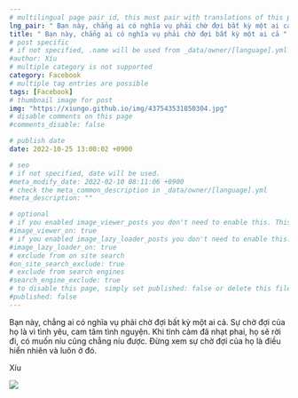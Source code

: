 ```yaml
---
# multilingual page pair id, this must pair with translations of this page. (This name must be unique)
lng_pair: " Bạn này, chẳng ai có nghĩa vụ phải chờ đợi bất kỳ một ai cả "
title: " Bạn này, chẳng ai có nghĩa vụ phải chờ đợi bất kỳ một ai cả "
# post specific
# if not specified, .name will be used from _data/owner/[language].yml
#author: Xíu
# multiple category is not supported
category: Facebook
# multiple tag entries are possible
tags: [Facebook]
# thumbnail image for post
img: "https://xiungo.github.io/img/437543531850304.jpg"
# disable comments on this page
#comments_disable: false

# publish date
date: 2022-10-25 13:00:02 +0900

# seo
# if not specified, date will be used.
#meta_modify_date: 2022-02-10 08:11:06 +0900
# check the meta_common_description in _data/owner/[language].yml
#meta_description: ""

# optional
# if you enabled image_viewer_posts you don't need to enable this. This is only if image_viewer_posts = false
#image_viewer_on: true
# if you enabled image_lazy_loader_posts you don't need to enable this. This is only if image_lazy_loader_posts = false
#image_lazy_loader_on: true
# exclude from on site search
#on_site_search_exclude: true
# exclude from search engines
#search_engine_exclude: true
# to disable this page, simply set published: false or delete this file
#published: false
---
```


<!-- outline-start -->

Bạn này, chẳng ai có nghĩa vụ phải chờ đợi bất kỳ một ai cả. Sự chờ đợi của họ là vì tình yêu, cam tâm tình nguyện. Khi tình cảm đã nhạt phai, họ sẽ rời đi, có muốn níu cũng chẳng níu được. Đừng xem sự chờ đợi của họ là điều hiển nhiên và luôn ở đó.

Xíu

<!-- outline-end -->

<img src= "https://xiungo.github.io/img/437543531850304.jpg">